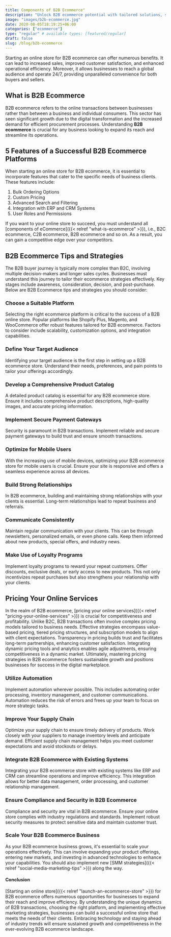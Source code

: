 ```yaml
---
title: Components of B2B Ecommerce"
description: "Unlock B2B ecommerce potential with tailored solutions, streamlining transactions and fostering collaboration, ensuring seamless operations and data security."
image: "images/b2b-ecommerce.jpg"
date: 2020-08-05T18:19:25+06:00
categories: ["ecommerce"]
type: "regular" # available types: [featured/regular]
draft: false
slug: /blog/b2b-ecommerce
---
```


Starting an online store for B2B ecommerce can offer numerous benefits. It can lead to increased sales, improved customer satisfaction, and enhanced operational efficiency. Moreover, it allows businesses to reach a global audience and operate 24/7, providing unparalleled convenience for both buyers and sellers.

## What is B2B Ecommerce

B2B ecommerce refers to the online transactions between businesses rather than between a business and individual consumers. This sector has seen significant growth due to the digital transformation and the increased demand for efficient procurement processes. Understanding **B2B ecommerce** is crucial for any business looking to expand its reach and streamline its operations.

## 5 Features of a Successful B2B Ecommerce Platforms

When starting an online store for B2B ecommerce, it is essential to incorporate features that cater to the specific needs of business clients. These features include:

1. Bulk Ordering Options
2. Custom Pricing
3. Advanced Search and Filtering
4. Integration with ERP and CRM Systems
5. User Roles and Permissions

If you want to your online store to succeed, you must understand all [components of eCommerce]({{< relref "what-is-ecommerce" >}}), i.e., B2C ecommerce, C2B ecommerce, B2B ecommerce and so on. As a result, you can gain a competitive edge over your competitors.

## B2B Ecommerce Tips and Strategies

The B2B buyer journey is typically more complex than B2C, involving multiple decision-makers and longer sales cycles. Businesses must understand this journey to tailor their ecommerce strategies effectively. Key stages include awareness, consideration, decision, and post-purchase. Below are B2B Ecommerce tips and strategies you should consider:

### Choose a Suitable Platform

Selecting the right ecommerce platform is critical to the success of a B2B online store. Popular platforms like Shopify Plus, Magento, and WooCommerce offer robust features tailored for B2B ecommerce. Factors to consider include scalability, customization options, and integration capabilities.

### Define Your Target Audience

Identifying your target audience is the first step in setting up a B2B ecommerce store. Understand their needs, preferences, and pain points to tailor your offerings accordingly.

### Develop a Comprehensive Product Catalog

A detailed product catalog is essential for any B2B ecommerce store. Ensure it includes comprehensive product descriptions, high-quality images, and accurate pricing information.

### Implement Secure Payment Gateways

Security is paramount in B2B transactions. Implement reliable and secure payment gateways to build trust and ensure smooth transactions.

### Optimize for Mobile Users

With the increasing use of mobile devices, optimizing your B2B ecommerce store for mobile users is crucial. Ensure your site is responsive and offers a seamless experience across all devices.

### Build Strong Relationships

In B2B ecommerce, building and maintaining strong relationships with your clients is essential. Long-term relationships lead to repeat business and referrals.

### Communicate Consistently

Maintain regular communication with your clients. This can be through newsletters, personalized emails, or even phone calls. Keep them informed about new products, special offers, and industry news.

### Make Use of Loyalty Programs

Implement loyalty programs to reward your repeat customers. Offer discounts, exclusive deals, or early access to new products. This not only incentivizes repeat purchases but also strengthens your relationship with your clients.

## Pricing Your Online Services

In the realm of B2B ecommerce, [pricing your online services]({{< relref "pricing-your-online-services" >}}) is crucial for competitiveness and profitability. Unlike B2C, B2B transactions often involve complex pricing models tailored to business needs. Effective strategies encompass value-based pricing, tiered pricing structures, and subscription models to align with client expectations. Transparency in pricing builds trust and facilitates long-term partnerships, enhancing customer satisfaction. Integrating dynamic pricing tools and analytics enables agile adjustments, ensuring competitiveness in a dynamic market. Ultimately, mastering pricing strategies in B2B ecommerce fosters sustainable growth and positions businesses for success in the digital marketplace.

### Utilize Automation

Implement automation wherever possible. This includes automating order processing, inventory management, and customer communications. Automation reduces the risk of errors and frees up your team to focus on more strategic tasks.

### Improve Your Supply Chain

Optimize your supply chain to ensure timely delivery of products. Work closely with your suppliers to manage inventory levels and anticipate demand. Efficient supply chain management helps you meet customer expectations and avoid stockouts or delays.

### Integrate B2B Ecommerce with Existing Systems

Integrating your B2B ecommerce store with existing systems like ERP and CRM can streamline operations and improve efficiency. This integration allows for better data management, order processing, and customer relationship management.

### Ensure Compliance and Security in B2B Ecommerce

Compliance and security are vital in B2B ecommerce. Ensure your online store complies with industry regulations and standards. Implement robust security measures to protect sensitive data and maintain customer trust.

### Scale Your B2B Ecommerce Business

As your B2B ecommerce business grows, it's essential to scale your operations effectively. This can involve expanding your product offerings, entering new markets, and investing in advanced technologies to enhance your capabilities. You should also implement new [SMM strategies]({{< relref "social-media-marketing-tips" >}}) along the way.

#### Conclusion

[Starting an online store]({{< relref "launch-an-ecommerce-store" >}}) for B2B ecommerce offers numerous opportunities for businesses to expand their reach and improve efficiency. By understanding the unique dynamics of B2B transactions, choosing the right platform, and implementing effective marketing strategies, businesses can build a successful online store that meets the needs of their clients. Embracing technology and staying ahead of industry trends will ensure sustained growth and competitiveness in the ever-evolving B2B ecommerce landscape.
